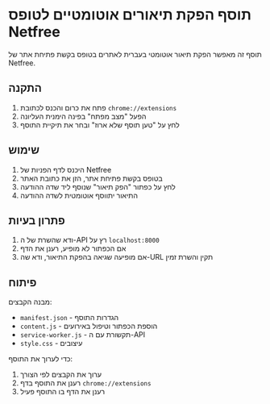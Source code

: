 # תוסף הפקת תיאורים אוטומטיים לטופס Netfree

תוסף זה מאפשר הפקת תיאור אוטומטי בעברית לאתרים בטופס בקשת פתיחת אתר של Netfree.

## התקנה

1. פתח את כרום והכנס לכתובת `chrome://extensions`
2. הפעל "מצב מפתח" בפינה הימנית העליונה
3. לחץ על "טען תוסף שלא ארוז" ובחר את תיקיית התוסף

## שימוש

1. היכנס לדף הפניות של Netfree
2. בטופס בקשת פתיחת אתר, הזן את כתובת האתר
3. לחץ על כפתור "הפק תיאור" שנוסף ליד שדה ההודעה
4. התיאור יתווסף אוטומטית לשדה ההודעה

## פתרון בעיות

1. ודא שהשרת של ה-API רץ על `localhost:8000`
2. אם הכפתור לא מופיע, רענן את הדף
3. אם מופיעה שגיאה בהפקת התיאור, ודא שה-URL תקין והשרת זמין

## פיתוח

מבנה הקבצים:
- `manifest.json` - הגדרות התוסף
- `content.js` - הוספת הכפתור וטיפול באירועים
- `service-worker.js` - תקשורת עם ה-API
- `style.css` - עיצובים

כדי לערוך את התוסף:
1. ערוך את הקבצים לפי הצורך
2. רענן את התוסף בדף `chrome://extensions`
3. רענן את הדף בו התוסף פעיל